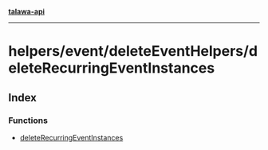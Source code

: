 [**talawa-api**](../../../../README.md)

***

# helpers/event/deleteEventHelpers/deleteRecurringEventInstances

## Index

### Functions

- [deleteRecurringEventInstances](functions/deleteRecurringEventInstances.md)
